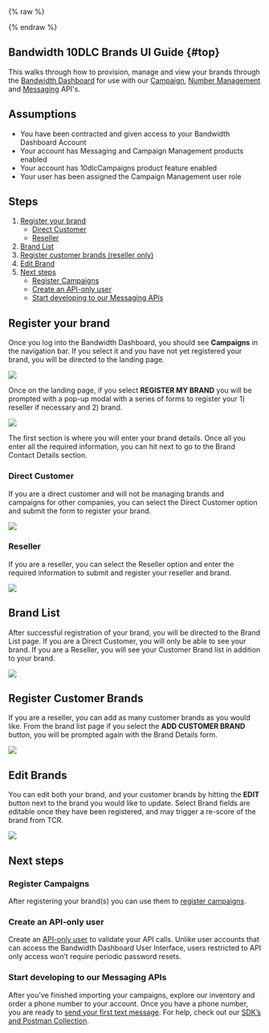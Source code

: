 {% raw %}
<section class="campaignManagementGuides">
{% endraw %}

# Bandwidth 10DLC Brands UI Guide {#top}

This walks through how to provision, manage and view your brands through the [Bandwidth Dashboard](https://dashboard.bandwidth.com) for use with our [Campaign](../about.md), [Number Management](../../../numbers/about.md) and [Messaging](../../../messaging/about.md) API's.

## Assumptions
* You have been contracted and given access to your Bandwidth Dashboard Account
* Your account has Messaging and Campaign Management products enabled
* Your account has 10dlcCampaigns product feature enabled
* Your user has been assigned the Campaign Management user role

## Steps
1. [Register your brand](#register-your-brand)
    * [Direct Customer](#direct-customer)
    * [Reseller](#reseller)
2. [Brand List](#brand-list)
3. [Register customer brands (reseller only)](#register-customer-brands)
4. [Edit Brand](#edit-brand)
5. [Next steps](#next-steps)
    * [Register Campaigns](#register-campaigns)
    * [Create an API-only user](#create-an-api-only-user)
    * [Start developing to our Messaging APIs](#start-developing-to-our-messaging-apis)

## Register your brand
Once you log into the Bandwidth Dashboard, you should see **Campaigns** in the navigation bar. 
If you select it and you have not yet registered your brand, you will be directed to the landing page.

<img src="../../../images/campaign-landing-page.png" style="max-width:95%"><br/>

Once on the landing page, if you select **REGISTER MY BRAND** you will be prompted with a pop-up modal with a series of forms to register your 1) reseller if necessary and 2) brand.

<img src="../../../images/register-my-brand.png" style="max-width:95%"><br/>

The first section is where you will enter your brand details. Once all you enter all the required information, you can hit next to go to the Brand Contact Details section.<br/>

### Direct Customer
If you are a direct customer and will not be managing brands and campaigns for other companies, you can select the Direct Customer option and submit the form to register your brand.

<img src="../../../images/register-my-brand-direct.png" style="max-width:95%"><br/>

### Reseller
If you are a reseller, you can select the Reseller option and enter the required information to submit and register your reseller and brand.

<img src="../../../images/register-my-brand-reseller.png" style="max-width:95%"><br/>

## Brand List
After successful registration of your brand, you will be directed to the Brand List page. If you are a Direct Customer, you will only be able to see your brand. 
If you are a Reseller, you will see your Customer Brand list in addition to your brand.<br/>

<img src="../../../images/brand-list-page.png" style="max-width:95%"><br/>

## Register Customer Brands
If you are a reseller, you can add as many customer brands as you would like. 
From the brand list page if you select the **ADD CUSTOMER BRAND** button, you will be prompted again with the Brand Details form.<br/>

<img src="../../../images/register-customer-brand.png" style="max-width:95%"><br/>

## Edit Brands
You can edit both your brand, and your customer brands by hitting the **EDIT** button next to the brand you would like to update. 
Select Brand fields are editable once they have been registered, and may trigger a re-score of the brand from TCR. <br/>

<img src="../../../images/edit-my-brand.png" style="max-width:95%"><br/>

## Next steps
### Register Campaigns
After registering your brand(s) you can use them to [register campaigns](bandwidth10dlcCampaignCspUiGuide.md).

### Create an API-only user
Create an [API-only user](../../../guides/accountCredentials.md) to validate your API calls. Unlike user accounts that can access the Bandwidth Dashboard User Interface, users restricted to API only access won’t require periodic password resets.

### Start developing to our Messaging APIs
After you've finished importing your campaigns, explore our inventory and order a phone number to your account. Once you have a phone number, you are ready to [send your first text message](../../../messaging/methods/messages/createMessage.md). For help, check out our [SDK’s and Postman Collection](../../../sdks/about.md).
